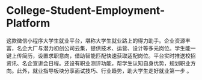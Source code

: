 # College-Student-Employment-Platform
这款微信小程序大学生就业平台，堪称大学生就业路上的得力助手。企业资源丰富，名企大厂与潜力初创公司云集，提供技术、运营、设计等多元岗位。学生能一键上传简历，设置求职意向，借助智能匹配快速获取适配岗位。平台实时推送校招资讯、名企宣讲会日程。还设有职业测评功能，帮学生认知自身优势，规划职业方向。此外，就业指导板块分享面试技巧、行业趋势，助大学生走好就业第一步 。 
